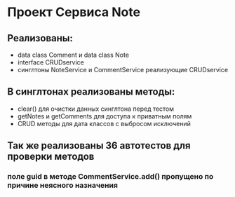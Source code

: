 # Проект Сервиса Note

## Реализованы:
* data class Comment и data class Note
* interface CRUDservice 
* синглтоны NoteService и CommentService реализующие CRUDservice

## В синглтонах реализованы методы:
* clear() для очистки данных синглтона перед тестом
* getNotes и getComments для доступа к приватным полям
* CRUD методы для дата классов с выбросом исключений

## Так же реализованы 36 автотестов для проверки методов

### поле guid в методе CommentService.add() пропущено по причине неясного назначения